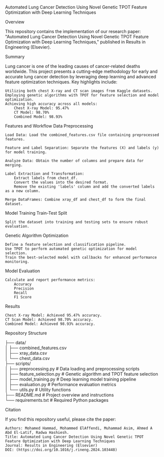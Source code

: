 Automated Lung Cancer Detection Using Novel Genetic TPOT Feature Optimization with Deep Learning Techniques

Overview

This repository contains the implementation of our research paper:
"Automated Lung Cancer Detection Using Novel Genetic TPOT Feature Optimization with Deep Learning Techniques," published in Results in Engineering (Elsevier).

Summary

Lung cancer is one of the leading causes of cancer-related deaths worldwide. This project presents a cutting-edge methodology for early and accurate lung cancer detection by leveraging deep learning and advanced feature optimization techniques. Key highlights include:

    Utilizing both chest X-ray and CT scan images from Kaggle datasets.
    Employing genetic algorithms with TPOT for feature selection and model optimization.
    Achieving high accuracy across all models:
        Chest X-ray Model: 95.47%
        CT Model: 98.70%
        Combined Model: 98.93%

Features and Workflow
Data Preprocessing

    Load Data: Load the combined_features.csv file containing preprocessed features.

    Feature and Label Separation: Separate the features (X) and labels (y) for model training.

    Analyze Data: Obtain the number of columns and prepare data for merging.

    Label Extraction and Transformation:
        Extract labels from chest_df.
        Convert the values into the desired format.
        Remove the existing 'labels' column and add the converted labels as a new column.

    Merge DataFrames: Combine xray_df and chest_df to form the final dataset.

Model Training
Train-Test Split

    Split the dataset into training and testing sets to ensure robust evaluation.

Genetic Algorithm Optimization

    Define a feature selection and classification pipeline.
    Use TPOT to perform automated genetic optimization for model selection.
    Train the best-selected model with callbacks for enhanced performance monitoring.

Model Evaluation

    Calculate and report performance metrics:
        Accuracy
        Precision
        Recall
        F1 Score

Results

    Chest X-ray Model: Achieved 95.47% accuracy.
    CT Scan Model: Achieved 98.70% accuracy.
    Combined Model: Achieved 98.93% accuracy.

Repository Structure

├── data/  
│   ├── combined_features.csv  
│   ├── xray_data.csv  
│   └── chest_data.csv  
├── scripts/  
│   ├── preprocessing.py       # Data loading and preprocessing scripts  
│   ├── feature_selection.py   # Genetic algorithm and TPOT feature selection  
│   ├── model_training.py      # Deep learning model training pipeline  
│   ├── evaluation.py          # Performance evaluation metrics  
│   └── utils.py               # Utility functions  
├── README.md                  # Project overview and instructions  
└── requirements.txt           # Required Python packages  


Citation

If you find this repository useful, please cite the paper:

    Authors: Mohamed Hammad, Mohammed ElAffendi, Muhammad Asim, Ahmed A Abd El-Latif, Radwa Hashiesh.
    Title: Automated Lung Cancer Detection Using Novel Genetic TPOT Feature Optimization with Deep Learning Techniques
    Journal: Results in Engineering (Elsevier)
    DOI: (https://doi.org/10.1016/j.rineng.2024.103448)
